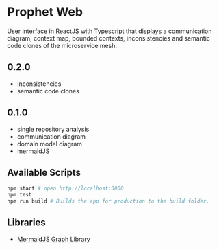 # Prophet Web

User interface in ReactJS with Typescript that displays a communication diagram, context map, bounded contexts,
 inconsistencies and semantic code clones of the microservice mesh. 

## 0.2.0
* inconsistencies
* semantic code clones

## 0.1.0
* single repository analysis
* communication diagram
* domain model diagram
* mermaidJS

## Available Scripts

```bash
npm start # open http://localhost:3000
npm test 
npm run build # Builds the app for production to the build folder.
```

## Libraries
* [MermaidJS Graph Library](https://mermaid-js.github.io/mermaid/#/)
